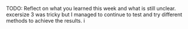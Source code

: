 TODO: Reflect on what you learned this week and what is still unclear.
excersize 3 was tricky but I managed to continue to test and try different methods to achieve the results.
i 